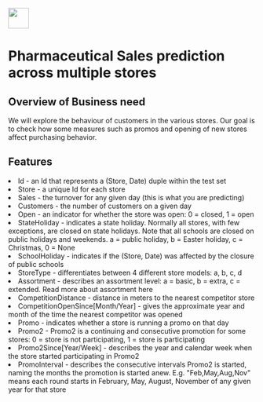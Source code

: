 
<a href="[default.asp](https://encrypted-tbn0.gstatic.com/images?q=tbn:ANd9GcTsQCcHgLNDEtJ0u03fhovo1SU0xwGrJus7hQ&usqp=CAU)"><img src="rossman.gif" style="width:42px;height:42px;"></a>

# Pharmaceutical Sales prediction across multiple stores
## Overview of Business need

 <p>We will explore the behaviour of customers in the various stores. Our goal is to check how some measures such as promos and opening of new stores affect purchasing       behavior.</p>
<h2> Features</h2>
<li>Id - an Id that represents a (Store, Date) duple within the test set</li>
<li>Store - a unique Id for each store
<li>Sales - the turnover for any given day (this is what you are predicting)
<li>Customers - the number of customers on a given day
<li>Open - an indicator for whether the store was open: 0 = closed, 1 = open
<li>StateHoliday - indicates a state holiday. Normally all stores, with few exceptions, are closed on state holidays. Note that all schools are closed on public holidays and weekends. a = public holiday, b = Easter holiday, c = Christmas, 0 = None
<li>SchoolHoliday - indicates if the (Store, Date) was affected by the closure of public schools
<li>StoreType - differentiates between 4 different store models: a, b, c, d
<li>Assortment - describes an assortment level: a = basic, b = extra, c = extended. Read more about assortment here
<li>CompetitionDistance - distance in meters to the nearest competitor store
<li>CompetitionOpenSince[Month/Year] - gives the approximate year and month of the time the nearest competitor was opened
<li>Promo - indicates whether a store is running a promo on that day
<li>Promo2 - Promo2 is a continuing and consecutive promotion for some stores: 0 = store is not participating, 1 = store is participating
<li>Promo2Since[Year/Week] - describes the year and calendar week when the store started participating in Promo2
<li>PromoInterval - describes the consecutive intervals Promo2 is started, naming the months the promotion is started anew. E.g. "Feb,May,Aug,Nov" means each round starts in February, May, August, November of any given year for that store
